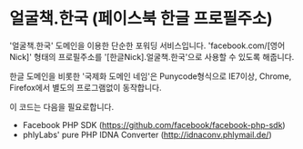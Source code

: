 얼굴책.한국 (페이스북 한글 프로필주소)
===================

'얼굴책.한국' 도메인을 이용한 단순한 포워딩 서비스입니다. 
'facebook.com/[영어Nick]' 형태의 프로필주소를 '[한글Nick].얼굴책.한국'으로 사용할 수 있도록 해줍니다.

한글 도메인을 비롯한 '국제화 도메인 네임'은 Punycode형식으로 IE7이상, Chrome, Firefox에서 별도의 프로그램없이 동작합니다.

이 코드는 다음을 필요로합니다. 
- Facebook PHP SDK (https://github.com/facebook/facebook-php-sdk)
- phlyLabs' pure PHP IDNA Converter (http://idnaconv.phlymail.de/)
